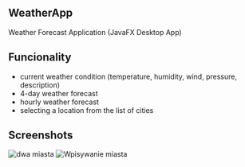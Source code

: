 ## WeatherApp
Weather Forecast Application (JavaFX Desktop App)

## Funcionality
* current weather condition (temperature, humidity, wind, pressure, description)
* 4-day weather forecast
* hourly weather forecast
* selecting a location from the list of cities

## Screenshots
![dwa miasta](https://github.com/NataliaGalicka96/WeatherApp/assets/95076945/d1ff1542-5386-4c6e-aee6-bbeeafa8c9c0)
![Wpisywanie miasta](https://github.com/NataliaGalicka96/WeatherApp/assets/95076945/c8d62910-8eae-4975-8816-dada8e0cf39c)

